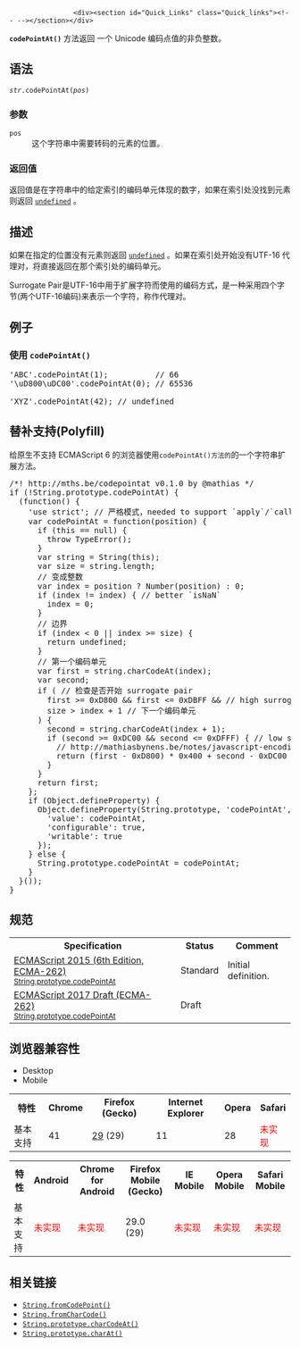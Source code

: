 
                
                  
                    <div><section id="Quick_Links" class="Quick_links"><!-- --></section></div>

<p><strong><code>codePointAt()</code></strong> &#x65B9;&#x6CD5;&#x8FD4;&#x56DE;&#xA0;&#x4E00;&#x4E2A;&#xA0;Unicode &#x7F16;&#x7801;&#x70B9;&#x503C;&#x7684;&#x975E;&#x8D1F;&#x6574;&#x6570;&#x3002;</p>

<h2 id="&#x8BED;&#x6CD5;">&#x8BED;&#x6CD5;</h2>

<pre class="syntaxbox"><code><var>str</var>.codePointAt(<var>pos</var>)</code></pre>

<h3 id="&#x53C2;&#x6570;">&#x53C2;&#x6570;</h3>

<dl>
 <dt><code>pos</code></dt>
 <dd>&#x8FD9;&#x4E2A;&#x5B57;&#x7B26;&#x4E32;&#x4E2D;&#x9700;&#x8981;&#x8F6C;&#x7801;&#x7684;&#x5143;&#x7D20;&#x7684;&#x4F4D;&#x7F6E;&#x3002;</dd>
</dl>

<h3 id="&#x8FD4;&#x56DE;&#x503C;">&#x8FD4;&#x56DE;&#x503C;</h3>

<p>&#x8FD4;&#x56DE;&#x503C;&#x662F;&#x5728;&#x5B57;&#x7B26;&#x4E32;&#x4E2D;&#x7684;&#x7ED9;&#x5B9A;&#x7D22;&#x5F15;&#x7684;&#x7F16;&#x7801;&#x5355;&#x5143;&#x4F53;&#x73B0;&#x7684;&#x6570;&#x5B57;&#xFF0C;&#x5982;&#x679C;&#x5728;&#x7D22;&#x5F15;&#x5904;&#x6CA1;&#x627E;&#x5230;&#x5143;&#x7D20;&#x5219;&#x8FD4;&#x56DE;&#xA0;<a href="/zh-CN/docs/Web/JavaScript/Reference/Global_Objects/undefined" title="undefined&#x6709;&#x591A;&#x91CD;&#x89D2;&#x8272;,&#x901A;&#x5E38;&#x60C5;&#x51B5;&#x4E0B;,&#x6211;&#x4EEC;&#x6240;&#x8BF4;&#x7684;undefined&#x90FD;&#x6307;&#x7684;&#x662F;&#x5168;&#x5C40;&#x5BF9;&#x8C61;&#x7684;&#x4E00;&#x4E2A;&#x5C5E;&#x6027;&quot;undefined&quot;."><code>undefined</code></a> &#x3002;</p>

<h2 id="&#x63CF;&#x8FF0;">&#x63CF;&#x8FF0;</h2>

<p>&#x5982;&#x679C;&#x5728;&#x6307;&#x5B9A;&#x7684;&#x4F4D;&#x7F6E;&#x6CA1;&#x6709;&#x5143;&#x7D20;&#x5219;&#x8FD4;&#x56DE;&#xA0;<a href="/zh-CN/docs/Web/JavaScript/Reference/Global_Objects/undefined" title="undefined&#x6709;&#x591A;&#x91CD;&#x89D2;&#x8272;,&#x901A;&#x5E38;&#x60C5;&#x51B5;&#x4E0B;,&#x6211;&#x4EEC;&#x6240;&#x8BF4;&#x7684;undefined&#x90FD;&#x6307;&#x7684;&#x662F;&#x5168;&#x5C40;&#x5BF9;&#x8C61;&#x7684;&#x4E00;&#x4E2A;&#x5C5E;&#x6027;&quot;undefined&quot;."><code>undefined</code></a>&#xA0;&#x3002;&#x5982;&#x679C;&#x5728;&#x7D22;&#x5F15;&#x5904;&#x5F00;&#x59CB;&#x6CA1;&#x6709;UTF-16 &#x4EE3;&#x7406;&#x5BF9;&#xFF0C;&#x5C06;&#x76F4;&#x63A5;&#x8FD4;&#x56DE;&#x5728;&#x90A3;&#x4E2A;&#x7D22;&#x5F15;&#x5904;&#x7684;&#x7F16;&#x7801;&#x5355;&#x5143;&#x3002;</p>

<p>Surrogate Pair&#x662F;UTF-16&#x4E2D;&#x7528;&#x4E8E;&#x6269;&#x5C55;&#x5B57;&#x7B26;&#x800C;&#x4F7F;&#x7528;&#x7684;&#x7F16;&#x7801;&#x65B9;&#x5F0F;&#xFF0C;&#x662F;&#x4E00;&#x79CD;&#x91C7;&#x7528;&#x56DB;&#x4E2A;&#x5B57;&#x8282;(&#x4E24;&#x4E2A;UTF-16&#x7F16;&#x7801;)&#x6765;&#x8868;&#x793A;&#x4E00;&#x4E2A;&#x5B57;&#x7B26;&#xFF0C;&#x79F0;&#x4F5C;&#x4EE3;&#x7406;&#x5BF9;&#x3002;</p>

<h2 id="&#x4F8B;&#x5B50;">&#x4F8B;&#x5B50;</h2>

<h3 id="&#x4F7F;&#x7528;_codePointAt()">&#x4F7F;&#x7528; <code>codePointAt()</code></h3>

<pre class="brush: js">&apos;ABC&apos;.codePointAt(1);          // 66
&apos;\uD800\uDC00&apos;.codePointAt(0); // 65536

&apos;XYZ&apos;.codePointAt(42); // undefined
</pre>

<h2 id="&#x66FF;&#x8865;&#x652F;&#x6301;(Polyfill)">&#x66FF;&#x8865;&#x652F;&#x6301;(Polyfill)</h2>

<p>&#x7ED9;&#x539F;&#x751F;&#x4E0D;&#x652F;&#x6301; ECMAScript 6 &#x7684;&#x6D4F;&#x89C8;&#x5668;&#x4F7F;&#x7528;<code>codePointAt()&#x65B9;&#x6CD5;&#x7684;</code>&#x7684;&#x4E00;&#x4E2A;&#x5B57;&#x7B26;&#x4E32;&#x6269;&#x5C55;&#x65B9;&#x6CD5;&#x3002;</p>

<pre class="brush: js">/*! http://mths.be/codepointat v0.1.0 by @mathias */
if (!String.prototype.codePointAt) {
  (function() {
    &apos;use strict&apos;; // &#x4E25;&#x683C;&#x6A21;&#x5F0F;&#xFF0C;needed to support `apply`/`call` with `undefined`/`null`
    var codePointAt = function(position) {
      if (this == null) {
        throw TypeError();
      }
      var string = String(this);
      var size = string.length;
      // &#x53D8;&#x6210;&#x6574;&#x6570;
      var index = position ? Number(position) : 0;
      if (index != index) { // better `isNaN`
        index = 0;
      }
      // &#x8FB9;&#x754C;
      if (index &lt; 0 || index &gt;= size) {
        return undefined;
      }
      // &#x7B2C;&#x4E00;&#x4E2A;&#x7F16;&#x7801;&#x5355;&#x5143;
      var first = string.charCodeAt(index);
      var second;
      if ( // &#x68C0;&#x67E5;&#x662F;&#x5426;&#x5F00;&#x59CB; surrogate pair
        first &gt;= 0xD800 &amp;&amp; first &lt;= 0xDBFF &amp;&amp; // high surrogate
        size &gt; index + 1 // &#x4E0B;&#x4E00;&#x4E2A;&#x7F16;&#x7801;&#x5355;&#x5143;
      ) {
        second = string.charCodeAt(index + 1);
        if (second &gt;= 0xDC00 &amp;&amp; second &lt;= 0xDFFF) { // low surrogate
          // http://mathiasbynens.be/notes/javascript-encoding#surrogate-formulae
          return (first - 0xD800) * 0x400 + second - 0xDC00 + 0x10000;
        }
      }
      return first;
    };
    if (Object.defineProperty) {
      Object.defineProperty(String.prototype, &apos;codePointAt&apos;, {
        &apos;value&apos;: codePointAt,
        &apos;configurable&apos;: true,
        &apos;writable&apos;: true
      });
    } else {
      String.prototype.codePointAt = codePointAt;
    }
  }());
}
</pre>

<h2 id="&#x89C4;&#x8303;">&#x89C4;&#x8303;</h2>

<table class="standard-table">
 <tbody>
  <tr>
   <th scope="col">Specification</th>
   <th scope="col">Status</th>
   <th scope="col">Comment</th>
  </tr>
  <tr>
   <td><a href="http://www.ecma-international.org/ecma-262/6.0/#sec-string.prototype.codepointat" class="external" lang="en" hreflang="en">ECMAScript 2015 (6th Edition, ECMA-262)<br><small lang="zh-CN">String.prototype.codePointAt</small></a></td>
   <td><span class="spec-Standard">Standard</span></td>
   <td>Initial definition.</td>
  </tr>
  <tr>
   <td><a href="https://tc39.github.io/ecma262/#sec-string.prototype.codepointat" class="external" lang="en" hreflang="en">ECMAScript 2017 Draft (ECMA-262)<br><small lang="zh-CN">String.prototype.codePointAt</small></a></td>
   <td><span class="spec-Draft">Draft</span></td>
   <td>&#xA0;</td>
  </tr>
 </tbody>
</table>

<h2 id="&#x6D4F;&#x89C8;&#x5668;&#x517C;&#x5BB9;&#x6027;">&#x6D4F;&#x89C8;&#x5668;&#x517C;&#x5BB9;&#x6027;</h2>

<div><div class="htab"> 
    <a name="AutoCompatibilityTable" id="AutoCompatibilityTable"></a> 
    <ul> 
        <li class="selected"><a>Desktop</a></li> 
        <li><a>Mobile</a></li> 
    </ul> 
</div></div>

<div id="compat-desktop">
<table class="compat-table">
 <tbody>
  <tr>
   <th>&#x7279;&#x6027;</th>
   <th>Chrome</th>
   <th>Firefox (Gecko)</th>
   <th>Internet Explorer</th>
   <th>Opera</th>
   <th>Safari</th>
  </tr>
  <tr>
   <td>&#x57FA;&#x672C;&#x652F;&#x6301;</td>
   <td>41</td>
   <td><a href="/en-US/Firefox/Releases/29" title="Released on 2014-04-29.">29</a> (29)</td>
   <td>11</td>
   <td>28</td>
   <td><span style="color: #f00;">&#x672A;&#x5B9E;&#x73B0;</span></td>
  </tr>
 </tbody>
</table>
</div>

<div id="compat-mobile">
<table class="compat-table">
 <tbody>
  <tr>
   <th>&#x7279;&#x6027;</th>
   <th>Android</th>
   <th>Chrome for Android</th>
   <th>Firefox Mobile (Gecko)</th>
   <th>IE Mobile</th>
   <th>Opera Mobile</th>
   <th>Safari Mobile</th>
  </tr>
  <tr>
   <td>&#x57FA;&#x672C;&#x652F;&#x6301;</td>
   <td><span style="color: #f00;">&#x672A;&#x5B9E;&#x73B0;</span></td>
   <td><span style="color: #f00;">&#x672A;&#x5B9E;&#x73B0;</span></td>
   <td>29.0 (29)</td>
   <td><span style="color: #f00;">&#x672A;&#x5B9E;&#x73B0;</span></td>
   <td><span style="color: #f00;">&#x672A;&#x5B9E;&#x73B0;</span></td>
   <td><span style="color: #f00;">&#x672A;&#x5B9E;&#x73B0;</span></td>
  </tr>
 </tbody>
</table>
</div>

<h2 id="&#x76F8;&#x5173;&#x94FE;&#x63A5;">&#x76F8;&#x5173;&#x94FE;&#x63A5;</h2>

<ul>
 <li><a href="/zh-CN/docs/Web/JavaScript/Reference/Global_Objects/String/fromCodePoint" title="String.fromCodePoint()&#x662F;String&#x7684;&#x9759;&#x6001;&#x65B9;&#x6CD5;&#xFF0C;&#x8BE5;&#x65B9;&#x6CD5;&#x4F7F;&#x7528;&#x6307;&#x5B9A;&#x7684;unicode&#x53C2;&#x6570;&#x8FD4;&#x56DE;&#x4E00;&#x4E2A;primitive&#x7684;&#x5B57;&#x7B26;&#x4E32;&#x3002;&#x4E0E;fromCharCode&#x529F;&#x80FD;&#x7C7B;&#x4F3C;&#xFF0C;&#x4F46;&#x662F;&#x652F;&#x6301;&#x7684;Unicode&#x5B57;&#x7B26;&#x66F4;&#x5168;&#xFF0C;&#x4F46;&#x662F;&#x6D4F;&#x89C8;&#x5668;&#x652F;&#x6301;&#x60C5;&#x51B5;&#x4E0D;&#x662F;&#x592A;&#x597D;&#xFF0C;&#x76EE;&#x524D;ie&#x4EE5;&#x53CA;safari&#x8FD8;&#x4E0D;&#x652F;&#x6301;&#x3002;&#x53E6;&#x5916;&#xFF0C;&#x6027;&#x80FD;&#x5E76;&#x6CA1;&#x6709;fromCharCode&#x5FEB;&#x3002;&#x56E0;&#x4E3A;&#x662F;ES6&#x5F53;&#x4E2D;&#x7684;&#x65B0;&#x5B9A;&#x4E49;&#x7684;&#x7279;&#x6027;&#xFF0C;&#x6240;&#x4EE5;&#x76EE;&#x524D;&#x8FD8;&#x4E0D;&#x9002;&#x5408;&#x653E;&#x5230;&#x6B63;&#x5F0F;&#x4EA7;&#x54C1;&#x73AF;&#x5883;&#x4E2D;&#x53BB;&#x4F7F;&#x7528;&#x3002;"><code>String.fromCodePoint()</code></a></li>
 <li><a href="/zh-CN/docs/Web/JavaScript/Reference/Global_Objects/String/fromCharCode" title="String.fromCharCode() &#x9759;&#x6001;&#x65B9;&#x6CD5;&#x6839;&#x636E;&#x6307;&#x5B9A;&#x7684; Unicode &#x7F16;&#x7801;&#x4E2D;&#x7684;&#x5E8F;&#x53F7;&#x503C;&#x6765;&#x8FD4;&#x56DE;&#x4E00;&#x4E2A;&#x5B57;&#x7B26;&#x4E32;&#x3002;"><code>String.fromCharCode()</code></a></li>
 <li><a href="/zh-CN/docs/Web/JavaScript/Reference/Global_Objects/String/charCodeAt" title="charCodeAt()&#xA0;&#x65B9;&#x6CD5;&#x8FD4;&#x56DE;0&#x5230;65535&#x4E4B;&#x95F4;&#x7684;&#x6574;&#x6570;&#xFF0C;&#x4EE3;&#x8868;&#x7D22;&#x5F15;&#x5904;&#x5B57;&#x7B26;&#x7684;UTF-16&#x7F16;&#x7801;&#x5355;&#x5143;&#xFF08;&#x5728;Unicode&#x7F16;&#x7801;&#x5355;&#x5143;&#x8868;&#x793A;&#x4E00;&#x4E2A;&#x5355;&#x4E00;&#x7684;UTF-16&#x7F16;&#x7801;&#x5355;&#x5143;&#x7684;&#x60C5;&#x51B5;&#x4E0B;&#xFF0C;UTF-16&#x7F16;&#x7801;&#x5355;&#x5143;&#x5339;&#x914D;Unicode&#x7F16;&#x7801;&#x5355;&#x5143;&#x3002;&#x5426;&#x5219;&#xFF0C;&#x6BD4;&#x5982;Unicode &#x7F16;&#x7801;&#x5355;&#x5143; &gt; 0x10000 &#x7684;&#x60C5;&#x51B5;&#x4E0B;&#xFF0C;&#x53EA;&#x80FD;&#x5339;&#x914D;Unicode&#x4EE3;&#x7406;&#x5BF9;&#x7684;&#x7B2C;&#x4E00;&#x4E2A;&#x7F16;&#x7801;&#x5355;&#x5143;&#xFF09;&#x3002;&#x5982;&#x679C;&#x4F60;&#x5E0C;&#x671B;&#x5F97;&#x5230;&#x6574;&#x70B9;&#x7F16;&#x7801;&#x503C;&#xFF0C;&#x4F7F;&#x7528;codePointAt()"><code>String.prototype.charCodeAt()</code></a></li>
 <li><a href="/zh-CN/docs/Web/JavaScript/Reference/Global_Objects/String/charAt" title="charAt() &#x65B9;&#x6CD5;&#x8FD4;&#x56DE;&#x5B57;&#x7B26;&#x4E32;&#x4E2D;&#x6307;&#x5B9A;&#x4F4D;&#x7F6E;&#x7684;&#x5B57;&#x7B26;&#x3002;"><code>String.prototype.charAt()</code></a></li>
</ul>
                  
                
              